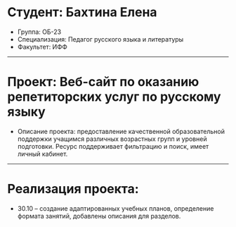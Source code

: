 # Студент: Бахтина Елена
- Группа: ОБ-23
- Специализация: Педагог русского языка и литературы
- Факультет: ИФФ
---
# Проект: Веб-сайт по оказанию репетиторских услуг по русскому языку
- Описание проекта: предоставление качественной образовательной поддержки учащимся различных возрастных групп и уровней подготовки. Ресурс поддерживает фильтрацию и поиск, имеет личный кабинет.
---
# Реализация проекта: 
- 30.10 – создание адаптированных учебных планов, определение формата занятий, добавлены описания для разделов.